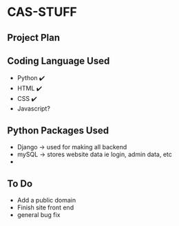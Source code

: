 # CAS-STUFF
## Project Plan 

## Coding Language Used
- Python ✔️
- HTML   ✔️
- CSS     ✔️
- Javascript?


## Python Packages Used
- Django -> used for making all backend
- mySQL -> stores website data ie login, admin data, etc
-


## To Do
- Add a public domain
- Finish site front end
- general bug fix

